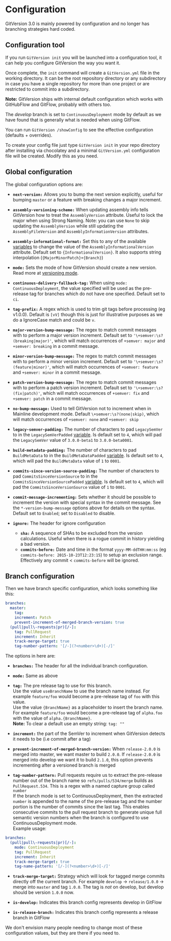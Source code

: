 ﻿# Configuration
GitVersion 3.0 is mainly powered by configuration and no longer has branching
strategies hard coded.

## Configuration tool
If you run `GitVersion init` you will be launched into a configuration tool, it
can help you configure GitVersion the way you want it.

Once complete, the `init` command will create a `GitVersion.yml` file in the
working directory. It can be the root repository directory or any subdirectory
in case you have a single repository for more than one project or are restricted
to commit into a subdirectory.

**Note:** GitVersion ships with internal default configuration which works with
GitHubFlow and GitFlow, probably with others too.

The *develop* branch is set to `ContinuousDeployment` mode by default as we have
found that is generally what is needed when using GitFlow.

You can run `GitVersion /showConfig` to see the effective configuration
(defaults + overrides).

To create your config file just type `GitVersion init` in your repo directory
after installing via chocolatey and a minimal `GitVersion.yml` configuration
file will be created. Modify this as you need.

## Global configuration
The global configuration options are:

 - **`next-version:`** Allows you to bump the next version explicitly, useful
   for bumping `master` or a feature with breaking changes a major increment.

 - **`assembly-versioning-scheme:`** When updating assembly info tells
   GitVersion how to treat the `AssemblyVersion` attribute. Useful to lock the
   major when using Strong Naming. Note: you can use `None` to skip updating the
   `AssemblyVersion` while still updating the `AssemblyFileVersion` and
   `AssemblyInformationVersion` attributes.

 - **`assembly-informational-format:`** Set this to any of the available
   [variables](/more-info/variables) to change the value of the
   `AssemblyInformationalVersion` attribute. Default set to
   `{InformationalVersion}`. It also supports string interpolation
   (`{MajorMinorPatch}+{Branch}`)

 - **`mode:`** Sets the mode of how GitVersion should create a new version. Read
   more at [versioning mode](/reference/versioning-mode.md).

 - **`continuous-delivery-fallback-tag:`** When using `mode:
   ContinuousDeployment`, the value specified will be used as the pre-release tag
   for branches which do not have one specified. Default set to `ci`.

 - **`tag-prefix:`** A regex which is used to trim git tags before processing (eg
   v1.0.0). Default is `[vV]` though this is just for illustrative purposes as we
   do a IgnoreCase match and could be `v`.

 - **`major-version-bump-message:`** The regex to match commit messages with to
   perform a major version increment. Default set to
   `'\+semver:\s?(breaking|major)'`, which will match occurrences of
   `+semver: major` and `+semver: breaking` in a commit message.

 - **`minor-version-bump-message:`** The regex to match commit messages with to
   perform a minor version increment. Default set to
   `'\+semver:\s?(feature|minor)'`, which will match occurrences of
   `+semver: feature` and `+semver: minor` in a commit message.

 - **`patch-version-bump-message:`** The regex to match commit messages with to
   perform a patch version increment. Default set to `'\+semver:\s?(fix|patch)'`,
   which will match occurrences of `+semver: fix` and `+semver: patch` in a
   commit message.

 - **`no-bump-message:`** Used to tell GitVersion not to increment when in
   Mainline development mode. Default `\+semver:\s?(none|skip)`, which will match
   occurrences of `+semver: none` and `+semver: skip`

 - **`legacy-semver-padding:`** The number of characters to pad `LegacySemVer` to
   in the `LegacySemVerPadded` [variable](/more-info/variables). Is default set
   to `4`, which will pad the `LegacySemVer` value of `3.0.0-beta1` to
   `3.0.0-beta0001`.

 - **`build-metadata-padding:`** The number of characters to pad `BuildMetaData`
   to in the `BuildMetaDataPadded` [variable](/more-info/variables). Is default
   set to `4`, which will pad the `BuildMetaData` value of `1` to `0001`.

 - **`commits-since-version-source-padding:`** The number of characters to pad
   `CommitsSinceVersionSource` to in the `CommitsSinceVersionSourcePadded`
   [variable](/more-info/variables). Is default set to `4`, which will pad the
   `CommitsSinceVersionSource` value of `1` to `0001`.

 - **`commit-message-incrementing:`** Sets whether it should be possible to
     increment the version with special syntax in the commit message. See the
     `*-version-bump-message` options above for details on the syntax. Default set
     to `Enabled`; set to `Disabled` to disable.

 - **`ignore:`** The header for ignore configuration
   - **`sha:`** A sequence of SHAs to be excluded from the version calculations.
      Useful when there is a rogue commit in history yielding a bad version.
   - **`commits-before:`** Date and time in the format `yyyy-MM-ddTHH:mm:ss` (eg
     `commits-before: 2015-10-23T12:23:15`) to setup an exclusion range.
     Effectively any commit < `commits-before` will be ignored.

## Branch configuration

Then we have branch specific configuration, which looks something like this:

```yaml
branches:
  master:
    tag:
    increment: Patch
    prevent-increment-of-merged-branch-version: true
  (pull|pull\-requests|pr)[/-]:
    tag: PullRequest
    increment: Inherit
    track-merge-target: true
    tag-number-pattern: '[/-](?<number>\d+)[-/]'
```

The options in here are:

 - **`branches:`** The header for all the individual branch configuration.

 - **`mode:`** Same as above

 - **`tag:`** The pre release tag to use for this branch.  
   Use the value `useBranchName` to use the branch name instead. For example
   `feature/foo` would become a pre-release tag of `foo` with this value.  
   Use the value `{BranchName}` as a placeholder to insert the branch name. For
   example `feature/foo` would become a pre-release tag of `alpha.foo` with the
   value of `alpha.{BranchName}`.  
   **Note:** To clear a default use an empty string: `tag: ""`

 - **`increment:`** the part of the SemVer to increment when GitVersion detects
   it needs to be (i.e commit after a tag)

 - **`prevent-increment-of-merged-branch-version:`** When `release-2.0.0` is
   merged into master, we want master to build `2.0.0`. If `release-2.0.0` is
   merged into develop we want it to build `2.1.0`, this option prevents
   incrementing after a versioned branch is merged

 - **`tag-number-pattern:`** Pull requests require us to extract the pre-release
   number out of the branch name so `refs/pulls/534/merge` builds as
   `PullRequest.534`.
   This is a regex with a named capture group called `number`  
   If the branch mode is set to ContinuousDeployment, then the extracted
   `number` is appended to the name of the pre-release tag and the number
   portion is the number of commits since the last tag.
   This enables consecutive commits to the pull request branch to generate
   unique full semantic version numbers when the branch is configured to use
   ContinuousDeployment mode.  
   Example usage:
```yaml
branches:
  (pull|pull\-requests|pr)[/-]:
    mode: ContinuousDeployment
    tag: PullRequest
    increment: Inherit
    track-merge-target: true
    tag-name-pattern: '[/-](?<number>\d+)[-/]'
```

 - **`track-merge-target:`** Strategy which will look for tagged merge commits
   directly off the current branch. For example `develop` → `release/1.0.0` →
   merge into `master` and tag `1.0.0`. The tag is *not* on develop, but develop
   should be version `1.0.0` now.

 - **`is-develop:`** Indicates this branch config represents develop in GitFlow

 - **`is-release-branch:`** Indicates this branch config represents a release
   branch in GitFlow

We don't envision many people needing to change most of these configuration
values, but they are there if you need to.